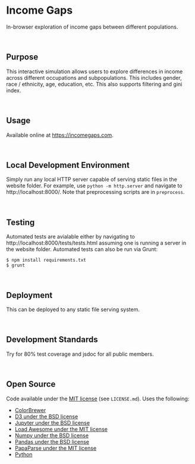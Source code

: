 Income Gaps
================================================================================
In-browser exploration of income gaps between different populations.

<br>

Purpose
--------------------------------------------------------------------------------
This interactive simulation allows users to explore differences in income across different occupations and subpopulations. This includes gender, race / ethnicity, age, education, etc. This also supports filtering and gini index.

<br>

Usage
--------------------------------------------------------------------------------
Available online at https://incomegaps.com.

<br>

Local Development Environment
--------------------------------------------------------------------------------
Simply run any local HTTP server capable of serving static files in the website folder. For example, use `python -m http.server` and navigate to http://localhost:8000/. Note that preprocessing scripts are in `preprocess`.


<br>

Testing
--------------------------------------------------------------------------------
Automated tests are avialable either by navigating to http://localhost:8000/tests/tests.html assuming one is running a server in the website folder. Automated tests can also be run via Grunt:

```
$ npm install requirements.txt
$ grunt
```

<br>

Deployment
--------------------------------------------------------------------------------
This can be deployed to any static file serving system.

<br>

Development Standards
--------------------------------------------------------------------------------
Try for 80% test coverage and jsdoc for all public members.

<br>

Open Source
--------------------------------------------------------------------------------
Code available under the [MIT license](https://mit-license.org/) (see `LICENSE.md`). Uses the following:

 - [ColorBrewer](https://colorbrewer2.org)
 - [D3 under the BSD license](https://d3js.org)
 - [Jupyter under the BSD license](https://jupyter.org/)
 - [Load Awesome under the MIT license](http://github.danielcardoso.net/load-awesome/)
 - [Numpy under the BSD license](https://numpy.org)
 - [Pandas under the BSD license](https://pandas.pydata.org)
 - [PapaParse under the MIT license](https://www.papaparse.com/)
 - [Python](https://www.python.org/)

